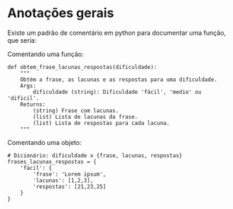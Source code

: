 # Anotações gerais

Existe um padrão de comentário em python para documentar uma função, que seria:

Comentando uma função:
```
def obtem_frase_lacunas_respostas(dificuldade):
    """
    Obtém a frase, as lacunas e as respostas para uma dificuldade.
    Args:
        dificuldade (string): Dificuldade 'fácil', 'medio' ou 'dificil'.
    Returns:
        (string) Frase com lacunas.
        (list) Lista de lacunas da frase.
        (list) Lista de respostas para cada lacuna.
    """
```
Comentando uma objeto:
```
# Dicionário: dificuldade x {frase, lacunas, respostas}
frases_lacunas_respostas = {
    'facil': {
        'frase': 'Lorem ipsum',
        'lacunas': [1,2,3],
        'respostas': [21,23,25]
    }
}
```